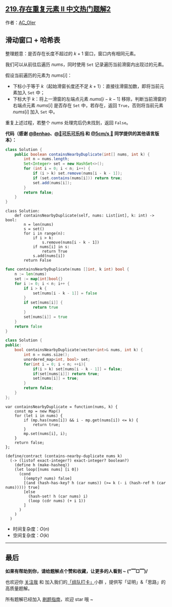 ## [219.存在重复元素 II 中文热门题解2](https://leetcode.cn/problems/contains-duplicate-ii/solutions/100000/gong-shui-san-xie-hua-dong-chuang-kou-yu-q02i)

作者：[AC_OIer](https://leetcode.cn/u/AC_OIer)
## 滑动窗口 + 哈希表

整理题意：是否存在长度不超过的 $k + 1$ 窗口，窗口内有相同元素。

我们可以从前往后遍历 $nums$，同时使用 `Set` 记录遍历当前滑窗内出现过的元素。

假设当前遍历的元素为 $nums[i]$：

* 下标小于等于 $k$（起始滑窗长度还不足 $k + 1$）：直接往滑窗加数，即将当前元素加入 `Set` 中；
* 下标大于 $k$：将上一滑窗的左端点元素 $nums[i - k - 1]$ 移除，判断当前滑窗的右端点元素 $nums[i]$ 是否存在 `Set` 中，若存在，返回 `True`，否则将当前元素 $nums[i]$ 加入 `Set` 中。

重复上述过程，若整个 $nums$ 处理完后仍未找到，返回 `False`。

**代码（感谢 [@Benhao](/u/himymben/)、[@🍭可乐可乐吗](/u/littletime_cc/) 和 [@5cm/s 🌸](/u/megurine/) 同学提供的其他语言版本）：**
```Java []
class Solution {
    public boolean containsNearbyDuplicate(int[] nums, int k) {
        int n = nums.length;
        Set<Integer> set = new HashSet<>();
        for (int i = 0; i < n; i++) {
            if (i > k) set.remove(nums[i - k - 1]);
            if (set.contains(nums[i])) return true;
            set.add(nums[i]);
        }
        return false;
    }
}
```
```Python3 []
class Solution:
    def containsNearbyDuplicate(self, nums: List[int], k: int) -> bool:
        n = len(nums)
        s = set()
        for i in range(n):
            if i > k:
                s.remove(nums[i - k - 1])
            if nums[i] in s:
                return True
            s.add(nums[i])
        return False
````
```Go []
func containsNearbyDuplicate(nums []int, k int) bool {
    n := len(nums)
    set := map[int]bool{}
    for i := 0; i < n; i++ {
        if i > k {
            set[nums[i - k - 1]] = false
        }
        if set[nums[i]] {
            return true
        }
        set[nums[i]] = true
    }
    return false
}
```
```C++ []
class Solution {
public:
    bool containsNearbyDuplicate(vector<int>& nums, int k) {
        int n = nums.size();
        unordered_map<int, bool> set;
        for(int i = 0; i < n; ++i){
            if(i > k) set[nums[i - k - 1]] = false;
            if(set[nums[i]]) return true;
            set[nums[i]] = true;
        }
        return false;
    }
};
```
```JS []
var containsNearbyDuplicate = function(nums, k) {
    const mp = new Map()
    for (let i in nums) {
        if (mp.has(nums[i]) && i - mp.get(nums[i]) <= k) {
            return true;
        }
        mp.set(nums[i], i);
    }
    return false;
};
```
```Racket []
(define/contract (contains-nearby-duplicate nums k)
  (-> (listof exact-integer?) exact-integer? boolean?)
    (define h (make-hasheq))
    (let loop([nums nums] [i 0])
      (cond
        [(empty? nums) false]
        [(and (hash-has-key? h (car nums)) (>= k (- i (hash-ref h (car nums))))) true]
        [else
          (hash-set! h (car nums) i)
          (loop (cdr nums) (+ i 1))
        ]
      )
    )
  )
```
* 时间复杂度：$O(n)$
* 空间复杂度：$O(k)$

---

## 最后

**如果有帮助到你，请给题解点个赞和收藏，让更多的人看到 ~ ("▔□▔)/**

也欢迎你 [关注我](https://oscimg.oschina.net/oscnet/up-19688dc1af05cf8bdea43b2a863038ab9e5.png) 和 加入我们的[「组队打卡」](https://leetcode-cn.com/u/ac_oier/)小群 ，提供写「证明」&「思路」的高质量题解。

所有题解已经加入 [刷题指南](https://github.com/SharingSource/LogicStack-LeetCode/wiki)，欢迎 star 哦 ~